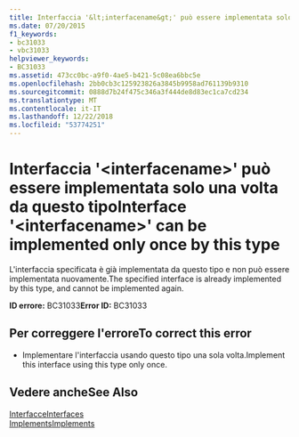 ```yaml
---
title: Interfaccia '&lt;interfacename&gt;' può essere implementata solo una volta da questo tipo
ms.date: 07/20/2015
f1_keywords:
- bc31033
- vbc31033
helpviewer_keywords:
- BC31033
ms.assetid: 473cc0bc-a9f0-4ae5-b421-5c08ea6bbc5e
ms.openlocfilehash: 2bb0cb3c125923826a3845b9958ad761139b9310
ms.sourcegitcommit: 0888d7b24f475c346a3f444de8d83ec1ca7cd234
ms.translationtype: MT
ms.contentlocale: it-IT
ms.lasthandoff: 12/22/2018
ms.locfileid: "53774251"
---
```

# <a name="interface-ltinterfacenamegt-can-be-implemented-only-once-by-this-type"></a><span data-ttu-id="ded9d-102">Interfaccia '&lt;interfacename&gt;' può essere implementata solo una volta da questo tipo</span><span class="sxs-lookup"><span data-stu-id="ded9d-102">Interface '&lt;interfacename&gt;' can be implemented only once by this type</span></span>
<span data-ttu-id="ded9d-103">L'interfaccia specificata è già implementata da questo tipo e non può essere implementata nuovamente.</span><span class="sxs-lookup"><span data-stu-id="ded9d-103">The specified interface is already implemented by this type, and cannot be implemented again.</span></span>  
  
 <span data-ttu-id="ded9d-104">**ID errore:** BC31033</span><span class="sxs-lookup"><span data-stu-id="ded9d-104">**Error ID:** BC31033</span></span>  
  
## <a name="to-correct-this-error"></a><span data-ttu-id="ded9d-105">Per correggere l'errore</span><span class="sxs-lookup"><span data-stu-id="ded9d-105">To correct this error</span></span>  
  
-   <span data-ttu-id="ded9d-106">Implementare l'interfaccia usando questo tipo una sola volta.</span><span class="sxs-lookup"><span data-stu-id="ded9d-106">Implement this interface using this type only once.</span></span>  
  
## <a name="see-also"></a><span data-ttu-id="ded9d-107">Vedere anche</span><span class="sxs-lookup"><span data-stu-id="ded9d-107">See Also</span></span>  
 [<span data-ttu-id="ded9d-108">Interfacce</span><span class="sxs-lookup"><span data-stu-id="ded9d-108">Interfaces</span></span>](../../visual-basic/programming-guide/language-features/interfaces/index.md)  
 [<span data-ttu-id="ded9d-109">Implements</span><span class="sxs-lookup"><span data-stu-id="ded9d-109">Implements</span></span>](../../visual-basic/language-reference/statements/implements-clause.md)
